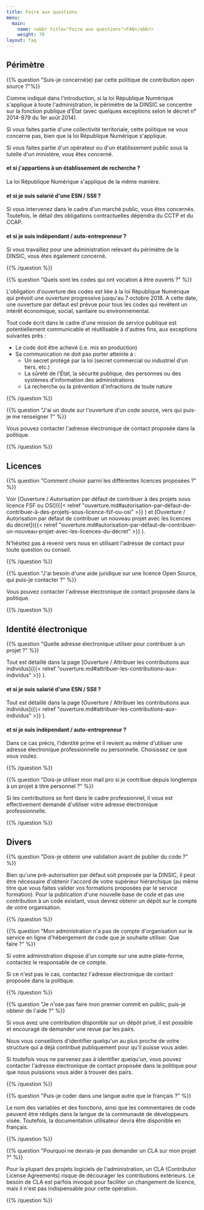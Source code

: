 ```yaml
---
title: Foire aux questions
menu: 
  main:
    name: <abbr title="Foire aux questions">FAQ</abbr>
    weight: 70
layout: faq
---
```


## Périmètre 


{{% question "Suis-je concerné(e) par cette politique de contribution open source ?"%}}

Comme indiqué dans l'introduction, si la loi République Numérique s'applique à toute l'administration, le périmètre de la DINSIC se concentre sur la fonction publique d'État (avec quelques exceptions selon le décret n° 2014-879 du 1er août 2014). 

Si vous faites partie d'une collectivité territoriale, cette politique ne vous concerne pas, bien que la loi République Numérique s'applique. 

Si vous faites partie d'un opérateur ou d'un établissement public sous la tutelle d'un ministère, vous êtes concerné.


#### et si j'appartiens à un établissement de recherche ?

La loi République Numérique s'applique de la même manière.


#### et si je suis salarié d'une ESN / SSII ?

Si vous intervenez dans le cadre d'un marché public, vous êtes concernés. Toutefois, le détail des obligations contractuelles dépendra du CCTP et du CCAP.


#### et si je suis indépendant / auto-entrepreneur ?

Si vous travaillez pour une administration relevant du périmètre de la DINSIC, vous êtes également concerné.

{{% /question %}}

{{% question "Quels sont les codes qui ont vocation à être ouverts ?" %}}

L'obligation d'ouverture des codes est liée à la loi République Numérique qui prévoit une ouverture progressive jusqu'au 7 octobre 2018. A cette date, une ouverture par défaut est prévue pour tous les codes qui revêtent un intérêt économique, social, sanitaire ou environnemental.

Tout code écrit dans le cadre d'une mission de service publique est potentiellement communicable et réutilisable à d'autres fins, aux exceptions suivantes près :

- Le code doit être achevé (i.e. mis en production)
- Sa communication ne doit pas porter atteinte à : 
    - Un secret protégé par la loi (secret commercial ou industriel d'un tiers, etc.)
    - La sûreté de l'État, la sécurité publique, des personnes  ou des systèmes d'information des administrations
    - La recherche ou la prévention d'infractions de toute nature

{{% /question %}}

{{% question "J'ai un doute sur l'ouverture d'un code source, vers qui puis-je me renseigner ?" %}}

Vous pouvez contacter l'adresse électronique de contact proposée dans la politique.

{{% /question %}}


## Licences

{{% question "Comment choisir parmi les différentes licences proposées ?" %}}

Voir [Ouverture / Autorisation par défaut de contribuer à des projets sous licence FSF ou OSI]({{< relref "ouverture.md#autorisation-par-défaut-de-contribuer-à-des-projets-sous-licence-fsf-ou-osi" >}} ) et [Ouverture / Autorisation par défaut de contribuer un nouveau projet avec les licences du décret]({{< relref "ouverture.md#autorisation-par-défaut-de-contribuer-un-nouveau-projet-avec-les-licences-du-décret" >}} ).

N'hésitez pas à revenir vers nous en utilisant l'adresse de contact pour toute question ou conseil.

{{% /question %}}

{{% question "J'ai besoin d'une aide juridique sur une licence Open Source, qui puis-je contacter ?" %}}

Vous pouvez contacter l'adresse électronique de contact proposée dans la politique.

{{% /question %}}


## Identité électronique

{{% question "Quelle adresse électronique utiliser pour contribuer à un projet ?" %}}

Tout est détaillé dans la page [Ouverture / Attribuer les contributions aux individus]({{< relref "ouverture.md#attribuer-les-contributions-aux-individus" >}} ).

#### et si je suis salarié d'une ESN / SSII ?

Tout est détaillé dans la page [Ouverture / Attribuer les contributions aux individus]({{< relref "ouverture.md#attribuer-les-contributions-aux-individus" >}} ).


#### et si je suis indépendant / auto-entrepreneur ?

Dans ce cas précis, l'identité prime et il revient au même d'utiliser une adresse électronique professionnelle ou personnelle. Choisissez ce que vous voulez.

{{% /question %}}


{{% question "Dois-je utiliser mon mail pro si je contribue depuis longtemps à un projet à titre personnel ?" %}}

Si les contributions se font dans le cadre professionnel, il vous est effectivement demandé d'utiliser votre adresse électronique professionnelle.

{{% /question %}}



## Divers

{{% question "Dois-je obtenir une validation avant de publier du code ?" %}}

Bien qu'une pré-autorisation par défaut soit proposée par la DINSIC, il peut être nécessaire d'obtenir l'accord de votre supérieur hiérarchique (au même titre que vous faites valider vos formations proposées par le service formation). Pour la publication d'une nouvelle base de code et pas une contribution à un code existant, vous devrez obtenir un dépôt sur le compte de votre organisation.

{{% /question %}}


{{% question "Mon administration n'a pas de compte d'organisation sur le service en ligne d'hébergement de code que je souhaite utiliser. Que faire ?" %}} 

Si votre administration dispose d'un compte sur une autre plate-forme, contactez le responsable de ce compte. 

Si ce n'est pas le cas, contactez l'adresse électronique de contact proposée dans la politique.

{{% /question %}}


{{% question "Je n'ose pas faire mon premier commit en public, puis-je obtenir de l'aide ?" %}}

Si vous avez une contribution disponible sur un dépôt privé, il est possible et encouragé de demander une revue par les pairs. 

Nous vous conseillons d'identifier quelqu'un au plus proche de votre structure qui a déjà contribué publiquement pour qu'il puisse vous aider. 

Si toutefois vous ne parvenez pas à identifier quelqu'un, vous pouvez contacter l'adresse électronique de contact proposée dans la politique
pour que nous puissions vous aider à trouver des pairs.

{{% /question %}}


{{% question "Puis-je coder dans une langue autre que le français ?" %}}

Le nom des variables et des fonctions, ainsi que les commentaires de code peuvent être rédigés dans la langue de la communauté de développeurs visée. Toutefois, la documentation utilisateur devra être disponible en français.

{{% /question %}}


{{% question "Pourquoi ne devrais-je pas demander un CLA sur mon projet ?" %}}

Pour la plupart des projets logiciels de l'administration, un CLA (Contributor License Agreements) risque de décourager les contributions extérieurs.  Le besoin de CLA est parfois invoqué pour faciliter un changement de licence, mais il n'est pas indispensable pour cette opération.

{{% /question %}}
